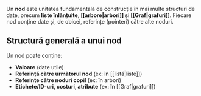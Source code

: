 Un **nod** este unitatea fundamentală de construcție în mai multe structuri de date, precum **liste înlănțuite**, **[[arbore|arbori]]** și **[[Graf|grafuri]]**. Fiecare nod conține date și, de obicei, referințe (pointeri) către alte noduri.

## Structură generală a unui nod

Un nod poate conține:
- **Valoare** (date utile)
- **Referință către următorul nod** (ex: în [[listă|liste]])
- **Referințe către noduri copil** (ex: în arbori)
- **Etichete/ID-uri, costuri, atribute** (ex: în [[Graf|grafuri]])